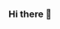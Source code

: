 ### Hi there 👋

<!--
**JULIETPAPA/JULIETPAPA** is a ✨ _special_ ✨ repository because its `README.md` (this file) appears on your GitHub profile.

Here are some ideas to get you started:

- 🔭 I’m currently working on ... Linux Command Line Interface, with Fedora Workstatioin 34, as it relates to programming in java script.
- 🌱 I’m currently learning ... express, and looking towards angular, to help me with nodejs.
- 👯 I’m looking to collaborate on ... ? I usually work alone, probably why I am so moody... lol anyone know to program xprl?
- 🤔 I’m looking for help with ... collecting my commodities left on the exchange, in my spaces.
- 💬 Ask me about ... why I created helpmehelpu.org; ( on a cisco tripod ;)
- 📫 How to reach me: ... jprill784@gmail.com
- 😄 Pronouns: ... pronominal, anaphora, antecedent... SHwä
- ⚡ Fun fact: ... Dutch is a uniquely Coloquial American, variation on the word "Deutch" reffering to "Heritage" of the otherwise reffered to as,
                  "Deutch" People... from some parts of Germany.
-->
